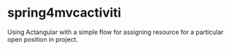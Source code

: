 # spring4mvcactiviti
Using Actangular with a simple flow for assigning resource for a particular open position in project.

